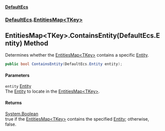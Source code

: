 #### [DefaultEcs](./index.md 'index')
### [DefaultEcs](./DefaultEcs.md 'DefaultEcs').[EntitiesMap&lt;TKey&gt;](./DefaultEcs-EntitiesMap-TKey-.md 'DefaultEcs.EntitiesMap&lt;TKey&gt;')
## EntitiesMap&lt;TKey&gt;.ContainsEntity(DefaultEcs.Entity) Method
Determines whether the [EntitiesMap&lt;TKey&gt;](./DefaultEcs-EntitiesMap-TKey-.md 'DefaultEcs.EntitiesMap&lt;TKey&gt;') contains a specific [Entity](./DefaultEcs-Entity.md 'DefaultEcs.Entity').  
```csharp
public bool ContainsEntity(DefaultEcs.Entity entity);
```
#### Parameters
<a name='DefaultEcs-EntitiesMap-TKey--ContainsEntity(DefaultEcs-Entity)-entity'></a>
`entity` [Entity](./DefaultEcs-Entity.md 'DefaultEcs.Entity')  
The [Entity](./DefaultEcs-Entity.md 'DefaultEcs.Entity') to locate in the [EntitiesMap&lt;TKey&gt;](./DefaultEcs-EntitiesMap-TKey-.md 'DefaultEcs.EntitiesMap&lt;TKey&gt;').  
  
#### Returns
[System.Boolean](https://docs.microsoft.com/en-us/dotnet/api/System.Boolean 'System.Boolean')  
true if the [EntitiesMap&lt;TKey&gt;](./DefaultEcs-EntitiesMap-TKey-.md 'DefaultEcs.EntitiesMap&lt;TKey&gt;') contains the specified [Entity](./DefaultEcs-Entity.md 'DefaultEcs.Entity'); otherwise, false.  
